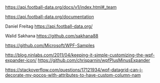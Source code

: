 https://api.football-data.org/docs/v1/index.html#_team

https://api.football-data.org/documentation

Daniel Freitag https://api.football-data.org/

Walid Sakhana https://github.com/sakhana88

https://github.com/Microsoft/WPF-Samples








http://blog.ninlabs.com/2011/04/keeping-it-simple-customizing-the-wpf-expander-icon/
https://github.com/chrisparnin/wpfPlusMinusExpander







https://stackoverflow.com/questions/17121934/wpf-datagrid-can-i-decorate-my-pocos-with-attributes-to-have-custom-column-nam
